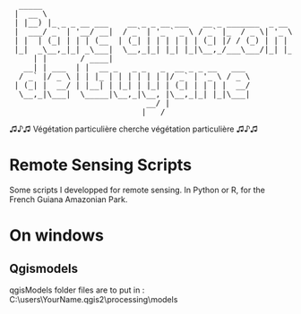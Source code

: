 <pre>
  _____                                                      _            
 |  __ \                                                    (_)           
 | |__) |_ _ _ __ ___    __ _ _ __ ___   __ _ _______  _ __  _  ___ _ __  
 |  ___/ _` | '__/ __|  / _` | '_ ` _ \ / _` |_  / _ \| '_ \| |/ _ \ '_ \ 
 | |  | (_| | | | (__  | (_| | | | | | | (_| |/ / (_) | | | | |  __/ | | |
 |_|  _\__,_|_| _\___|  \__,_|_| |_| |_|\__,_/___\___/|_| |_|_|\___|_| |_|
     | |       / ____|                                                    
   __| | ___  | |  __ _   _ _   _  __ _ _ __   ___                        
  / _` |/ _ \ | | |_ | | | | | | |/ _` | '_ \ / _ \                       
 | (_| |  __/ | |__| | |_| | |_| | (_| | | | |  __/                       
  \__,_|\___|  \_____|\__,_|\__, |\__,_|_| |_|\___|                       
                             __/ |       
                            |___/
</pre>
♫♪♫ Végétation particulière cherche végétation particulière ♫♪♫

# Remote Sensing Scripts
Some scripts I developped for remote sensing. In Python or R, for the French Guiana Amazonian Park.

# On windows
## Qgismodels
qgisModels folder files are to put in : 
C:\users\YourName\.qgis2\processing\models
